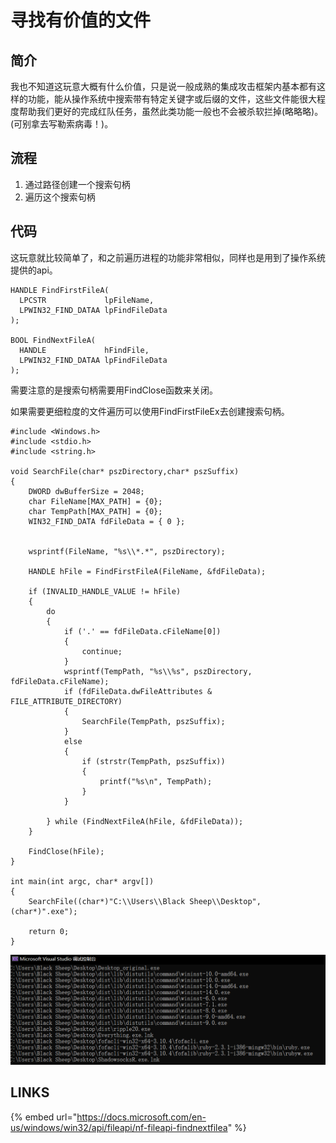 # 寻找有价值的文件

## 简介

我也不知道这玩意大概有什么价值，只是说一般成熟的集成攻击框架内基本都有这样的功能，能从操作系统中搜索带有特定关键字或后缀的文件，这些文件能很大程度帮助我们更好的完成红队任务，虽然此类功能一般也不会被杀软拦掉\(略略略\)。\(可别拿去写勒索病毒！\)。

## 流程

1. 通过路径创建一个搜索句柄
2. 遍历这个搜索句柄

## 代码

这玩意就比较简单了，和之前遍历进程的功能非常相似，同样也是用到了操作系统提供的api。

```text
HANDLE FindFirstFileA(
  LPCSTR             lpFileName,
  LPWIN32_FIND_DATAA lpFindFileData
);

BOOL FindNextFileA(
  HANDLE             hFindFile,
  LPWIN32_FIND_DATAA lpFindFileData
);
```

需要注意的是搜索句柄需要用FindClose函数来关闭。

如果需要更细粒度的文件遍历可以使用FindFirstFileEx去创建搜索句柄。

```text
#include <Windows.h>
#include <stdio.h>
#include <string.h>

void SearchFile(char* pszDirectory,char* pszSuffix)
{
	DWORD dwBufferSize = 2048;
	char FileName[MAX_PATH] = {0};
	char TempPath[MAX_PATH] = {0};
	WIN32_FIND_DATA fdFileData = { 0 };


	wsprintf(FileName, "%s\\*.*", pszDirectory);

	HANDLE hFile = FindFirstFileA(FileName, &fdFileData);

	if (INVALID_HANDLE_VALUE != hFile)
	{
		do
		{
			if ('.' == fdFileData.cFileName[0])
			{
				continue;
			}
			wsprintf(TempPath, "%s\\%s", pszDirectory, fdFileData.cFileName);
			if (fdFileData.dwFileAttributes & FILE_ATTRIBUTE_DIRECTORY)
			{
				SearchFile(TempPath, pszSuffix);
			}
			else
			{
				if (strstr(TempPath, pszSuffix))
				{
					printf("%s\n", TempPath);
				}
			}

		} while (FindNextFileA(hFile, &fdFileData));
	}

	FindClose(hFile);
}

int main(int argc, char* argv[])
{
	SearchFile((char*)"C:\\Users\\Black Sheep\\Desktop",(char*)".exe");

	return 0;
}
```

![](../.gitbook/assets/image%20%28135%29.png)

## LINKS

{% embed url="https://docs.microsoft.com/en-us/windows/win32/api/fileapi/nf-fileapi-findnextfilea" %}



